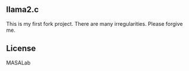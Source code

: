 ## llama2.c
This is my first fork project. There are many irregularities. Please forgive me.

## License

MASALab
